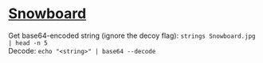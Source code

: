 # [Snowboard](https://ctflearn.com/challenge/934)

Get base64-encoded string (ignore the decoy flag): `strings Snowboard.jpg | head -n 5` \
Decode: `echo "<string>" | base64 --decode`
